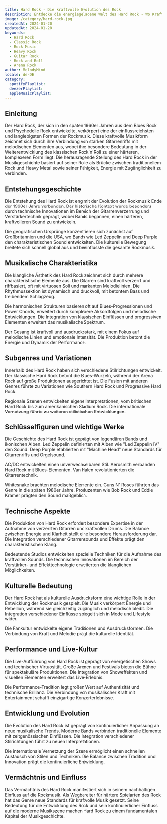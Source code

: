 ```yaml
---
title: Hard Rock - Die kraftvolle Evolution des Rock
description: Entdecke die energiegeladene Welt des Hard Rock - Wo Kraft auf Melodie trifft
image: /category/hard-rock.jpg
createdAt: 2024-01-20
updatedAt: 2024-01-20
keywords:
  - Hard Rock
  - Classic Rock
  - Rock Music
  - Heavy Rock
  - Guitar Rock
  - Rock and Roll
  - Arena Rock
author: MelodyMind
locale: de-DE
category:
  spotifyPlaylist: 
  deezerPlaylist: 
  appleMusicPlaylist: 
---
```


## Einleitung

Der Hard Rock, der sich in den späten 1960er Jahren aus dem Blues Rock und Psychedelic Rock entwickelte, verkörpert eine der einflussreichsten und langlebigsten Formen der Rockmusik. Diese kraftvolle Musikform zeichnet sich durch ihre Verbindung von starken Gitarrenriffs mit melodischen Elementen aus, wobei ihre besondere Bedeutung in der Weiterentwicklung des klassischen Rock'n'Roll zu einer härteren, komplexeren Form liegt. Die herausragende Stellung des Hard Rock in der Musikgeschichte basiert auf seiner Rolle als Brücke zwischen traditionellem Rock und Heavy Metal sowie seiner Fähigkeit, Energie mit Zugänglichkeit zu verbinden.

## Entstehungsgeschichte

Die Entstehung des Hard Rock ist eng mit der Evolution der Rockmusik Ende der 1960er Jahre verbunden. Der historische Kontext wurde besonders durch technische Innovationen im Bereich der Gitarrenverzerrung und Verstärkertechnik geprägt, wobei Bands begannen, einen härteren, kraftvolleren Sound zu entwickeln.

Die geografischen Ursprünge konzentrieren sich zunächst auf Großbritannien und die USA, wo Bands wie Led Zeppelin und Deep Purple den charakteristischen Sound entwickelten. Die kulturelle Bewegung breitete sich schnell global aus und beeinflusste die gesamte Rockmusik.

## Musikalische Charakteristika

Die klangliche Ästhetik des Hard Rock zeichnet sich durch mehrere charakteristische Elemente aus. Die Gitarren sind kraftvoll verzerrt und riffbasiert, oft mit virtuosen Soli und markanten Melodielinien. Die Rhythmussektion ist dynamisch und druckvoll, mit betontem Bass und treibendem Schlagzeug.

Die harmonischen Strukturen basieren oft auf Blues-Progressionen und Power Chords, erweitert durch komplexere Akkordfolgen und melodische Entwicklungen. Die Integration von klassischen Einflüssen und progressiven Elementen erweitert das musikalische Spektrum.

Der Gesang ist kraftvoll und ausdrucksstark, mit einem Fokus auf melodische Linien und emotionale Intensität. Die Produktion betont die Energie und Dynamik der Performance.

## Subgenres und Variationen

Innerhalb des Hard Rock haben sich verschiedene Stilrichtungen entwickelt. Der klassische Hard Rock betont die Blues-Wurzeln, während der Arena Rock auf große Produktionen ausgerichtet ist. Die Fusion mit anderen Genres führte zu Variationen wie Southern Hard Rock und Progressive Hard Rock.

Regionale Szenen entwickelten eigene Interpretationen, vom britischen Hard Rock bis zum amerikanischen Stadium Rock. Die internationale Vernetzung führte zu weiteren stilistischen Entwicklungen.

## Schlüsselfiguren und wichtige Werke

Die Geschichte des Hard Rock ist geprägt von legendären Bands und ikonischen Alben. Led Zeppelin definierten mit Alben wie "Led Zeppelin IV" den Sound. Deep Purple etablierten mit "Machine Head" neue Standards für Gitarrenriffs und Orgelsound.

AC/DC entwickelten einen unverwechselbaren Stil. Aerosmith verbanden Hard Rock mit Blues-Elementen. Van Halen revolutionierten die Gitarrentechnik.

Whitesnake brachten melodische Elemente ein. Guns N' Roses führten das Genre in die späten 1980er Jahre. Produzenten wie Bob Rock und Eddie Kramer prägten den Sound maßgeblich.

## Technische Aspekte

Die Produktion von Hard Rock erfordert besondere Expertise in der Aufnahme von verzerrten Gitarren und kraftvollen Drums. Die Balance zwischen Energie und Klarheit stellt eine besondere Herausforderung dar. Die Integration verschiedener Gitarrensounds und Effekte prägt den charakteristischen Klang.

Bedeutende Studios entwickelten spezielle Techniken für die Aufnahme des kraftvollen Sounds. Die technischen Innovationen im Bereich der Verstärker- und Effekttechnologie erweiterten die klanglichen Möglichkeiten.

## Kulturelle Bedeutung

Der Hard Rock hat als kulturelle Ausdrucksform eine wichtige Rolle in der Entwicklung der Rockmusik gespielt. Die Musik verkörpert Energie und Rebellion, während sie gleichzeitig zugänglich und melodisch bleibt. Die Integration verschiedener Einflüsse spiegelt sich in Mode und Lifestyle wider.

Die Fankultur entwickelte eigene Traditionen und Ausdrucksformen. Die Verbindung von Kraft und Melodie prägt die kulturelle Identität.

## Performance und Live-Kultur

Die Live-Aufführung von Hard Rock ist geprägt von energetischen Shows und technischer Virtuosität. Große Arenen und Festivals bieten die Bühne für spektakuläre Produktionen. Die Integration von Showeffekten und visuellen Elementen erweitert das Live-Erlebnis.

Die Performance-Tradition legt großen Wert auf Authentizität und technische Brillanz. Die Verbindung von musikalischer Kraft mit Entertainment schafft einzigartige Konzerterlebnisse.

## Entwicklung und Evolution

Die Evolution des Hard Rock ist geprägt von kontinuierlicher Anpassung an neue musikalische Trends. Moderne Bands verbinden traditionelle Elemente mit zeitgenössischen Einflüssen. Die Integration verschiedener Stilrichtungen führt zu neuen Interpretationen.

Die internationale Vernetzung der Szene ermöglicht einen schnellen Austausch von Stilen und Techniken. Die Balance zwischen Tradition und Innovation prägt die kontinuierliche Entwicklung.

## Vermächtnis und Einfluss

Das Vermächtnis des Hard Rock manifestiert sich in seinem nachhaltigen Einfluss auf die Rockmusik. Als Wegbereiter für härtere Spielarten des Rock hat das Genre neue Standards für kraftvolle Musik gesetzt. Seine Bedeutung für die Entwicklung des Rock und sein kontinuierlicher Einfluss auf die moderne Musikszene machen Hard Rock zu einem fundamentalen Kapitel der Musikgeschichte.
